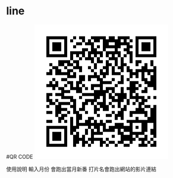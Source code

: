 # line

#QR CODE
![avatar](https://github.com/zxc87824557/line/blob/master/589ksvbg.png?raw=true)

使用說明 輸入月份 會跑出當月新番
打片名會跑出網站的影片連結
